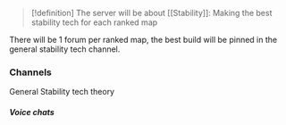>[!definition] The server will be about [[Stability]]:
>Making the best stability tech for each ranked map

There will be 1 forum per ranked map, the best build will be pinned in the general stability tech channel.

### Channels
General
Stability tech theory
##### Voice chats